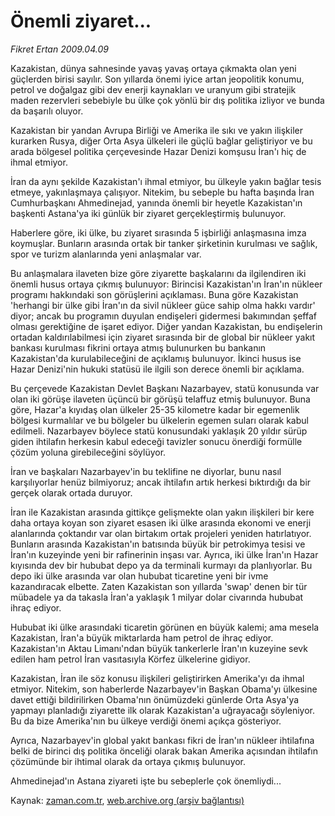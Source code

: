 # Önemli ziyaret...

*Fikret Ertan 2009.04.09*

<tr><td class="metin" colspan="2" style="padding-top: 20px; padding-left: 5px; padding-right: 10px;">Kazakistan, dünya sahnesinde yavaş yavaş ortaya çıkmakta olan yeni güçlerden birisi sayılır. Son yıllarda önemi iyice artan jeopolitik konumu, petrol ve doğalgaz gibi dev enerji kaynakları ve uranyum gibi stratejik maden rezervleri sebebiyle bu ülke çok yönlü bir dış politika izliyor ve bunda da başarılı oluyor.</td></tr><tr><td class="metin" colspan="2" style="padding-top: 20px; padding-left: 5px; padding-right: 10px;"><p>Kazakistan bir yandan Avrupa Birliği ve Amerika ile sıkı ve yakın ilişkiler kurarken Rusya, diğer Orta Asya ülkeleri ile güçlü bağlar geliştiriyor ve bu arada bölgesel politika çerçevesinde Hazar Denizi komşusu İran'ı hiç de ihmal etmiyor.
<p>İran da aynı şekilde Kazakistan'ı ihmal etmiyor, bu ülkeyle yakın bağlar tesis etmeye, yakınlaşmaya çalışıyor. Nitekim, bu sebeple bu hafta başında İran Cumhurbaşkanı Ahmedinejad, yanında önemli bir heyetle Kazakistan'ın başkenti Astana'ya iki günlük bir ziyaret gerçekleştirmiş bulunuyor.
<p>Haberlere göre, iki ülke, bu ziyaret sırasında 5 işbirliği anlaşmasına imza koymuşlar. Bunların arasında ortak bir tanker şirketinin kurulması ve sağlık, spor ve turizm alanlarında yeni anlaşmalar var.
<p>Bu anlaşmalara ilaveten bize göre ziyarette başkalarını da ilgilendiren iki önemli husus ortaya çıkmış bulunuyor: Birincisi Kazakistan'ın İran'ın nükleer programı hakkındaki son görüşlerini açıklaması. Buna göre Kazakistan 'herhangi bir ülke gibi İran'ın da sivil nükleer güce sahip olma hakkı vardır' diyor; ancak bu programın duyulan endişeleri gidermesi bakımından şeffaf olması gerektiğine de işaret ediyor. Diğer yandan Kazakistan, bu endişelerin ortadan kaldırılabilmesi için ziyaret sırasında bir de global bir nükleer yakıt bankası kurulması fikrini ortaya atmış bulunurken bu bankanın Kazakistan'da kurulabileceğini de açıklamış bulunuyor. İkinci husus ise Hazar Denizi'nin hukuki statüsü ile ilgili son derece önemli bir açıklama.
<p>Bu çerçevede Kazakistan Devlet Başkanı Nazarbayev, statü konusunda var olan iki görüşe ilaveten üçüncü bir görüşü telaffuz etmiş bulunuyor. Buna göre, Hazar'a kıyıdaş olan ülkeler 25-35 kilometre kadar bir egemenlik bölgesi kurmalılar ve bu bölgeler bu ülkelerin egemen suları olarak kabul edilmeli. Nazarbayev böylece statü konusundaki yaklaşık 20 yıldır sürüp giden ihtilafın herkesin kabul edeceği tavizler sonucu önerdiği formülle çözüm yoluna girebileceğini söylüyor.
<p>İran ve başkaları Nazarbayev'in bu teklifine ne diyorlar, bunu nasıl karşılıyorlar henüz bilmiyoruz; ancak ihtilafın artık herkesi bıktırdığı da bir gerçek olarak ortada duruyor.
<p>İran ile Kazakistan arasında gittikçe gelişmekte olan yakın ilişkileri bir kere daha ortaya koyan son ziyaret esasen iki ülke arasında ekonomi ve enerji alanlarında çoktandır var olan birtakım ortak projeleri yeniden hatırlatıyor. Bunların arasında Kazakistan'ın batısında büyük bir petrokimya tesisi ve İran'ın kuzeyinde yeni bir rafinerinin inşası var. Ayrıca, iki ülke İran'ın Hazar kıyısında dev bir hububat depo ya da terminali kurmayı da planlıyorlar. Bu depo iki ülke arasında var olan hububat ticaretine yeni bir ivme kazandıracak elbette. Zaten Kazakistan son yıllarda 'swap' denen bir tür mübadele ya da takasla İran'a yaklaşık 1 milyar dolar civarında hububat ihraç ediyor. 
<p>Hububat iki ülke arasındaki ticaretin görünen en büyük kalemi; ama mesela Kazakistan, İran'a büyük miktarlarda ham petrol de ihraç ediyor. Kazakistan'ın Aktau Limanı'ndan büyük tankerlerle İran'ın kuzeyine sevk edilen ham petrol İran vasıtasıyla Körfez ülkelerine gidiyor.
<p>Kazakistan, İran ile söz konusu ilişkileri geliştirirken Amerika'yı da ihmal etmiyor. Nitekim, son haberlerde Nazarbayev'in Başkan Obama'yı ülkesine davet ettiği bildirilirken Obama'nın önümüzdeki günlerde Orta Asya'ya yapmayı planladığı ziyarette ilk olarak Kazakistan'a uğrayacağı söyleniyor. Bu da bize Amerika'nın bu ülkeye verdiği önemi açıkça gösteriyor.
<p>Ayrıca, Nazarbayev'in global yakıt bankası fikri de İran'ın nükleer ihtilafına belki de birinci dış politika önceliği olarak bakan Amerika açısından ihtilafın çözümünde bir ihtimal olarak da ortaya çıkmış bulunuyor.
<p>Ahmedinejad'ın Astana ziyareti işte bu sebeplerle çok önemliydi...<br/></p></p></p></p></p></p></p></p></p></p></p></td></tr>

Kaynak: [zaman.com.tr](http://zaman.com.tr/yazar.do?yazino=835363), [web.archive.org (arşiv bağlantısı)](http://web.archive.org/web/20090410010603/http://www.zaman.com.tr:80/yazar.do?yazino=835363)
